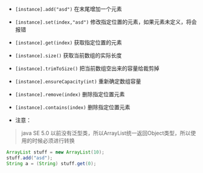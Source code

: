 - `[instance].add("asd")` 在末尾增加一个元素
- `[instance].set(index,"asd")` 修改指定位置的元素，如果元素未定义，将会报错
- `[instance].get(index)` 获取指定位置的元素
- `[instance].size()` 获取当前数组的实际长度
- `[instance].trimToSize()` 把当前数组空出来的容量给裁剪掉
- `[instance].ensureCapacity(int)` 重新确定数组容量
- `[instance].remove(index)` 删除指定位置元素
- `[instance].contains(index)` 删除指定位置元素


- 注意：
> java SE 5.0 以前没有泛型类，所以ArrayList统一返回Object类型，所以使用的时候必须进行转换
``` java
ArrayList stuff = new ArrayList(10);
stuff.add("asd");
String a = (String) stuff.get(0);
```